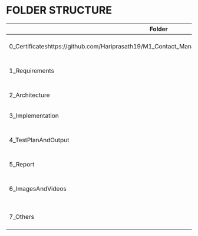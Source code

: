 # FOLDER STRUCTURE 

Folder	                      |                                        Description                              |
------------------------------|---------------------------------------------------------------------------------|
0_Certificateshttps://github.com/Hariprasath19/M1_Contact_Management_System/tree/main/0_Certificates	              |                           All the certificates are provided here                |
1_Requirements	              |                           Documents detailing requirements                      |
2_Architecture	              |                           Documents specifying design details                   |
3_Implementation	            |                           All code and documentation                            |
4_TestPlanAndOutput	          |                           Documents with test plans and procedures              |
5_Report	                    |                           Report of the project                                 |
6_ImagesAndVideos	            |                        All the images used in the project are displayed here    |
7_Others	                    |                               All other Related Contents                        |
